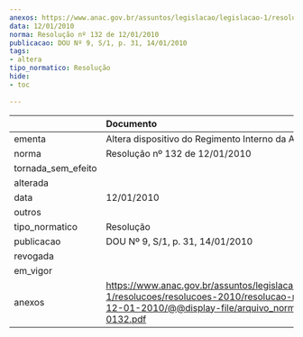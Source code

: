 ```yaml
---
anexos: https://www.anac.gov.br/assuntos/legislacao/legislacao-1/resolucoes/resolucoes-2010/resolucao-no-132-de-12-01-2010/@@display-file/arquivo_norma/A2010-0132.pdf
data: 12/01/2010
norma: Resolução nº 132 de 12/01/2010
publicacao: DOU Nº 9, S/1, p. 31, 14/01/2010
tags:
- altera
tipo_normatico: Resolução
hide: 
- toc 
 
---
```


|                    | Documento                                                                                                                                                      |
|:-------------------|:---------------------------------------------------------------------------------------------------------------------------------------------------------------|
| ementa             | Altera dispositivo do Regimento Interno da ANAC.                                                                                                               |
| norma              | Resolução nº 132 de 12/01/2010                                                                                                                                 |
| tornada_sem_efeito |                                                                                                                                                                |
| alterada           |                                                                                                                                                                |
| data               | 12/01/2010                                                                                                                                                     |
| outros             |                                                                                                                                                                |
| tipo_normatico     | Resolução                                                                                                                                                      |
| publicacao         | DOU Nº 9, S/1, p. 31, 14/01/2010                                                                                                                               |
| revogada           |                                                                                                                                                                |
| em_vigor           |                                                                                                                                                                |
| anexos             | https://www.anac.gov.br/assuntos/legislacao/legislacao-1/resolucoes/resolucoes-2010/resolucao-no-132-de-12-01-2010/@@display-file/arquivo_norma/A2010-0132.pdf |